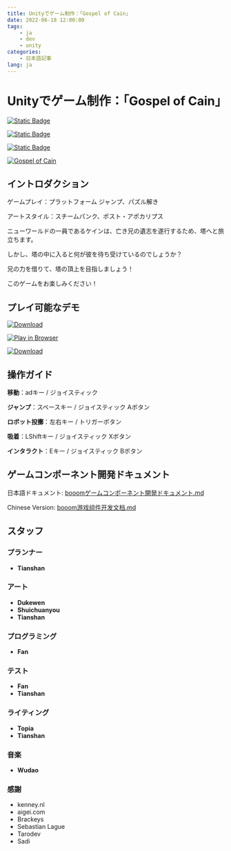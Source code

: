 ```yaml
---
title: Unityでゲーム制作：「Gospel of Cain」
date: 2022-06-18 12:00:00
tags: 
    - ja
    - dev
    - unity
categories:
    - 日本語記事
lang: ja
---
```


# Unityでゲーム制作：「Gospel of Cain」

[![Static Badge](https://img.shields.io/badge/Booom_Page-Gospel_of_Cain-orange)](https://www.gcores.com/games/81335)


[![Static Badge](https://img.shields.io/badge/itch.io-Play_Now-green?logo=html5)](https://nucleargpu.itch.io/gospel-of-cain)

[![Static Badge](https://img.shields.io/badge/Gameplay_Video-YouTube-red?logo=youtube)](https://www.youtube.com/watch?v=b1-lDdGeu38)

[![Gospel of Cain](https://image.gcores.com/aeadefab-dc75-4512-9647-21cd41917d43.png?x-oss-process=image/quality,q_90/format,webp)](https://nucleargpu.itch.io/gospel-of-cain)

## イントロダクション

ゲームプレイ：プラットフォーム ジャンプ、パズル解き

アートスタイル：スチームパンク、ポスト・アポカリプス

ニューワールドの一員であるケインは、亡き兄の遺志を遂行するため、塔へと旅立ちます。

しかし、塔の中に入ると何が彼を待ち受けているのでしょうか？

兄の力を借りて、塔の頂上を目指しましょう！

このゲームをお楽しみください！

## プレイ可能なデモ

[![Download](https://img.shields.io/badge/Download-English_Version_英語版-blue?logo=unity)](https://github.com/MILES-FAN/Gospel-of-Cain/releases)


[![Play in Browser](https://img.shields.io/badge/Play%20in%20Browser-English_Version_英語版-green?logo=html5)](https://nucleargpu.itch.io/gospel-of-cain)

[![Download](https://img.shields.io/badge/Download-中文版-blue?logo=unity)](https://www.gcores.com/games/81335)

## 操作ガイド


**移動**：adキー / ジョイスティック

**ジャンプ**：スペースキー / ジョイスティック Aボタン

**ロボット投擲**：左右キー / トリガーボタン

**吸着**：LShiftキー / ジョイスティック Xボタン

**インタラクト**：Eキー / ジョイスティック Bボタン

## ゲームコンポーネント開発ドキュメント

日本語ドキュメント: [booomゲームコンポーネント開発ドキュメント.md](https://github.com/MILES-FAN/Gospel-of-Cain/blob/main/documents/booom%E3%82%B2%E3%83%BC%E3%83%A0%E3%82%B3%E3%83%B3%E3%83%9D%E3%83%BC%E3%83%8D%E3%83%B3%E3%83%88%E9%96%8B%E7%99%BA%E3%83%89%E3%82%AD%E3%83%A5%E3%83%A1%E3%83%B3%E3%83%88.md)

Chinese Version: [booom游戏组件开发文档.md](https://github.com/MILES-FAN/Gospel-of-Cain/blob/main/documents/booom%E6%B8%B8%E6%88%8F%E7%BB%84%E4%BB%B6%E5%BC%80%E5%8F%91%E6%96%87%E6%A1%A3.md)

## スタッフ

### プランナー

- **Tianshan**

### アート

- **Dukewen**
- **Shuichuanyou**
- **Tianshan**

### プログラミング

- **Fan**

###  テスト

- **Fan**
- **Tianshan**

### ライティング

- **Topia**
- **Tianshan**

### 音楽

- **Wudao**

### 感謝

- kenney.nl
- aigei.com
- Brackeys
- Sebastian Lague
- Tarodev
- Sadi